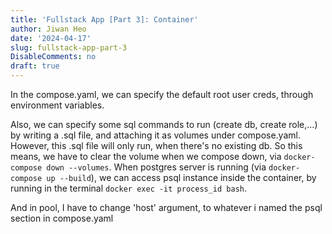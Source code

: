 ```yaml
---
title: 'Fullstack App [Part 3]: Container'
author: Jiwan Heo
date: '2024-04-17'
slug: fullstack-app-part-3
DisableComments: no
draft: true
---
```


In the compose.yaml, we can specify the default root user creds, through 
environment variables.

Also, we can specify some sql commands to run (create db, create role,...) by
writing a .sql file, and attaching it as volumes under compose.yaml. However, 
this .sql file will only run, when there's no existing db. So this means, we 
have to clear the volume when we compose down, via `docker-compose down --volumes`.
When postgres server is running (via `docker-compose up --build`), we can access
psql instance inside the container, by running in the terminal 
`docker exec -it process_id bash`.

And in pool, I have to change 'host' argument, to whatever i named the psql
section in compose.yaml